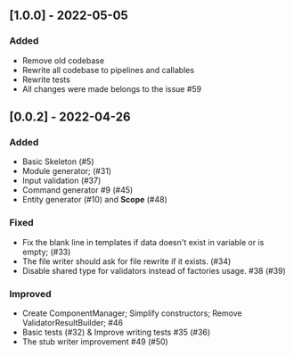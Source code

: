 ## [1.0.0] - 2022-05-05

### Added

- Remove old codebase
- Rewrite all codebase to pipelines and callables
- Rewrite tests
- All changes were made belongs to the issue #59

## [0.0.2] - 2022-04-26

### Added

- Basic Skeleton (#5)
- Module generator; (#31)
- Input validation (#37)
- Command generator #9 (#45)
- Entity generator (#10) and **Scope** (#48)

### Fixed

- Fix the blank line in templates if data doesn't exist in variable or is empty; (#33)
- The file writer should ask for file rewrite if it exists. (#34)
- Disable shared type for validators instead of factories usage. #38 (#39)

### Improved

- Create ComponentManager; Simplify constructors; Remove ValidatorResultBuilder; #46
- Basic tests (#32) & Improve writing tests #35 (#36)
- The stub writer improvement #49 (#50)
